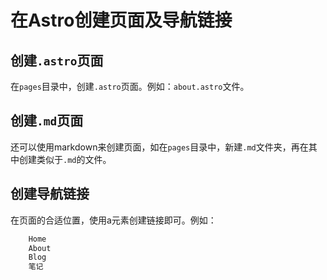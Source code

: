 # 在Astro创建页面及导航链接

## 创建`.astro`页面

在`pages`目录中，创建`.astro`页面。例如：`about.astro`文件。

## 创建`.md`页面

还可以使用markdown来创建页面，如在`pages`目录中，新建`.md`文件夹，再在其中创建类似于`.md`的文件。

## 创建导航链接

在页面的合适位置，使用a元素创建链接即可。例如：

```html
    Home
    About
    Blog
    笔记
```
